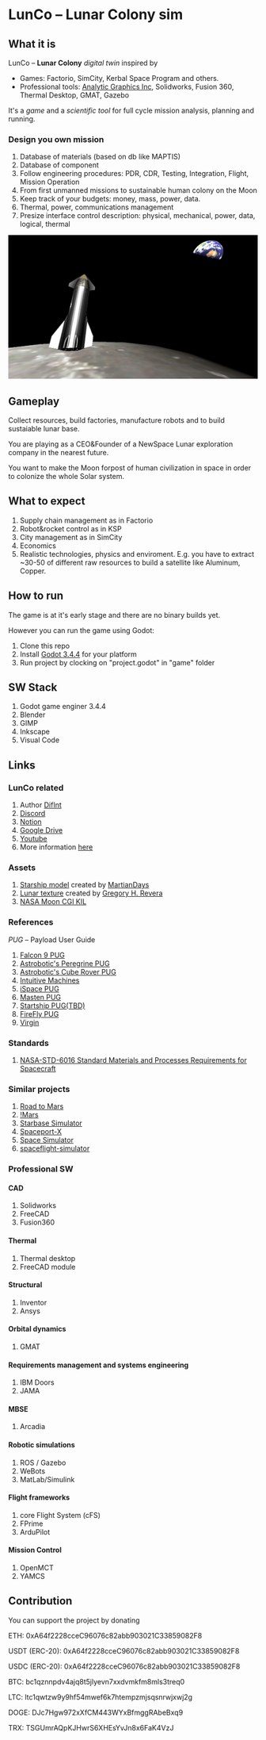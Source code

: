 # LunCo – Lunar Colony sim

## What it is
LunCo – **Lunar Colony** *digital twin* inspired by 

* Games: Factorio, SimCity, Kerbal Space Program and others. 
* Professional tools: [Analytic Graphics Inc](agi.com), Solidworks, Fusion 360, Thermal Desktop, GMAT, Gazebo

It's a *game* and a *scientific tool* for full cycle mission analysis, planning and running. 

### Design you own mission ###

1. Database of materials (based on db like MAPTIS)
2. Database of component
3. Follow engineering procedures: PDR, CDR, Testing, Integration, Flight, Mission Operation
4. From first unmanned missions to sustainable human colony on the Moon
5. Keep track of your budgets: money, mass, power, data.
6. Thermal, power, communications management
7. Presize interface control description: physical, mechanical, power, data, logical, thermal

![Second screenshot](docs/assets/second_screenshot.jpg "Second screenshot")

## Gameplay
Collect resources, build factories, manufacture robots and to build sustaiable lunar base.

You are playing as a CEO&Founder of a NewSpace Lunar exploration company in the nearest future. 

You want to make the Moon forpost of human civilization in space in order to colonize the whole Solar system.

## What to expect
1. Supply chain management as in Factorio
2. Robot&rocket control as in KSP
3. City management as in SimCity
4. Economics
5. Realistic technologies, physics and enviroment. E.g. you have to extract ~30-50 of different raw resources to build a satellite like Aluminum, Copper.

## How to run
The game is at it's early stage and there are no binary builds yet. 

However you can run the game using Godot:
1. Clone this repo
2. Install [Godot 3.4.4](https://downloads.tuxfamily.org/godotengine/3.4.4/) for your platform
3. Run project by clocking on "project.godot" in "game" folder

## SW Stack
1. Godot game enginer 3.4.4
2. Blender
3. GIMP
4. Inkscape
5. Visual Code

## Links

### LunCo related
1. Author [DifInt](https://twitter.com/_Difint_)
2. [Discord](https://discord.gg/Hgc6tHmhCa)
3. [Notion](https://www.notion.so/invite/ff7a7dc226d4184c6fb77b1899d6672381be7e44)
4. [Google Drive](https://drive.google.com/drive/folders/1mYNLdYOaw__OIb7OGDZiuHmbZZAJFA7M?usp=sharing)
5. [Youtube](https://www.youtube.com/channel/UCwGFDDQcNSdXA5NxRtNbWYg/videos)
6. More information [here](https://bit.ly/3vNdfKE)

### Assets
1. [Starship model](assets/spacex-starship) created by [MartianDays](https://sketchfab.com/3d-models/spacex-starship-a8a0b69f776841a1a465cd9fb3762fd2)
2. [Lunar texture](assets/FullMoon2010.jpg) created by [Gregory H. Revera](https://en.wikipedia.org/wiki/Moon#/media/File:FullMoon2010.jpg)
3. [NASA Moon CGI KIL](https://svs.gsfc.nasa.gov/4720)

### References
*PUG* – Payload User Guide

1. [Falcon 9 PUG](https://www.spacex.com/media/falcon-users-guide-2021-09.pdf)
2. [Astrobotic's Peregrine PUG](https://www.astrobotic.com/wp-content/uploads/2022/01/PUGLanders_011222.pdf)
3. [Astrobotic's Cube Rover PUG](https://www.astrobotic.com/wp-content/uploads/2021/07/CubeRover-Payload-Users-Guide-v1.7.pdf)
4. [Intuitive Machines](https://www.intuitivemachines.com/)
5. [iSpace PUG](https://www.mach5lowdown.com/wp-content/uploads/PUG/ispace_PayladUserGuide_v2_202001.pdf)
6. [Masten PUG](https://explorers.larc.nasa.gov/2019APSMEX/MO/pdf_files/Masten%20Lunar%20Delivery%20Service%20Payload%20Users%20Guide%20Rev%201.0%202019.2.4.pdf)
7. [Startship PUG(TBD)]()
8. [FireFly PUG](https://westeastspace.com/wp-content/uploads/2019/08/Firefly-Aerospace-Payload-Users-Guide.pdf)
9. [Virgin](https://virginorbit.com/wp-content/uploads/2020/09/LauncherOne-Service-Guide-August-2020.pdf)

### Standards
1. [NASA-STD-6016 Standard Materials and Processes Requirements for Spacecraft](https://standards.nasa.gov/standard/nasa/nasa-std-6016)

### Similar projects
1. [Road to Mars](https://roadtomars.page/)
2. [!Mars](https://marsisflat.space/)
3. [Starbase Simulator](https://ashtorak.itch.io/starbase-simulator)
4. [Spaceport-X](https://www.indiedb.com/games/spaceport-x)
5. [Space Simulator](https://store.steampowered.com/app/529060/Space_Simulator/)
6. [spaceflight-simulator](http://spaceflight-simulator.webflow.io/#videos)

### Professional SW

#### CAD
1. Solidworks
2. FreeCAD
3. Fusion360 
   
#### Thermal
1. Thermal desktop
2. FreeCAD module

#### Structural
1. Inventor
2. Ansys

#### Orbital dynamics
1. GMAT

#### Requirements management and systems engineering
1. IBM Doors
2. JAMA

#### MBSE
1. Arcadia

#### Robotic simulations
1. ROS / Gazebo
2. WeBots
3. MatLab/Simulink

#### Flight frameworks
1. core Flight System (cFS)
2. FPrime
3. ArduPilot

#### Mission Control
1. OpenMCT
2. YAMCS

## Contribution
You can support the project by donating

ETH: 0xA64f2228cceC96076c82abb903021C33859082F8

USDT (ERC-20): 0xA64f2228cceC96076c82abb903021C33859082F8

USDC (ERC-20): 0xA64f2228cceC96076c82abb903021C33859082F8

BTC: bc1qznnpdv4ajq8t5jlyevn7xxdvmkfm8mls3treq0

LTC: ltc1qwtzw9y9hf54mwef6k7htempzmjsqsnrwjxwj2g

DOGE: DJc7Hgw972xXfCM443WYxBfmggRAbeBxq9

TRX: TSGUmrAQpKJHwrS6XHEsYvJn8x6FaK4VzJ
